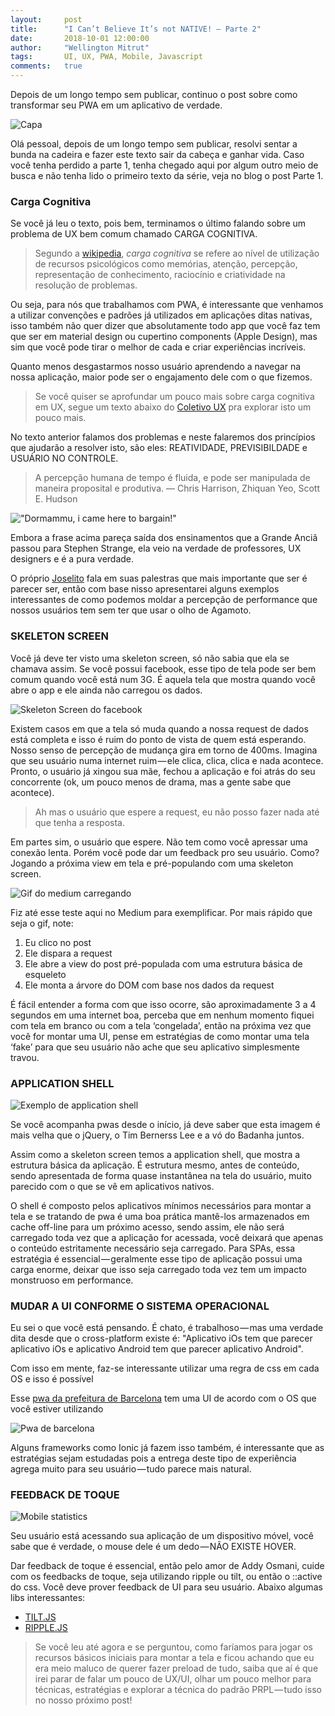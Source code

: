 ```yaml
---
layout:     post
title:      "I Can’t Believe It’s not NATIVE! — Parte 2"
date:       2018-10-01 12:00:00
author:     "Wellington Mitrut"
tags:       UI, UX, PWA, Mobile, Javascript
comments:   true
---
```


Depois de um longo tempo sem publicar, continuo o post sobre como transformar seu PWA em um aplicativo de verdade.

![Capa](./capa.jpeg)

Olá pessoal, depois de um longo tempo sem publicar, resolvi sentar a bunda na cadeira e fazer este texto sair da cabeça e ganhar vida. Caso você tenha perdido a parte 1, tenha chegado aqui por algum outro meio de busca e não tenha lido o primeiro texto da série, veja no blog o post Parte 1.

### Carga Cognitiva

Se você já leu o texto, pois bem, terminamos o último falando sobre um problema de UX bem comum chamado  CARGA COGNITIVA.

> Segundo a [wikipedia](https://pt.wikipedia.org/wiki/Esfor%C3%A7o_cognitivo), *carga cognitiva* se refere ao nível de utilização de recursos psicológicos como memórias, atenção, percepção, representação de conhecimento, raciocínio e criatividade na resolução de problemas.

Ou seja, para nós que trabalhamos com PWA, é interessante que venhamos a utilizar convenções e padrões já utilizados em aplicações ditas nativas, isso também não quer dizer que absolutamente todo app que você faz tem que ser em material design ou cupertino components (Apple Design), mas sim que você pode tirar o melhor de cada e criar experiências incríveis.

Quanto menos desgastarmos nosso usuário aprendendo a navegar na nossa aplicação, maior pode ser o engajamento dele com o que fizemos.

> Se você quiser se aprofundar um pouco mais sobre carga cognitiva em UX, segue um texto abaixo do [Coletivo UX](https://coletivoux.com/princ%C3%ADpios-do-design-para-reduzir-a-carga-cognitiva-do-usu%C3%A1rio-2c947b9fab96) pra explorar isto um pouco mais.

No texto anterior falamos dos problemas e neste falaremos dos princípios que ajudarão a resolver isto, são eles: REATIVIDADE, PREVISIBILDADE e USUÁRIO NO CONTROLE.

> A percepção humana de tempo é fluida, e pode ser manipulada de maneira proposital e produtiva. — Chris Harrison, Zhiquan Yeo, Scott E. Hudson

!["Dormammu, i came here to bargain!"](./dormammu.gif)

Embora a frase acima pareça saída dos ensinamentos que a Grande Anciã passou para Stephen Strange, ela veio na verdade de professores, UX designers e é a pura verdade.

O próprio [Joselito](https://twitter.com/breakzplatform) fala em suas palestras que mais importante que ser é parecer ser, então com base nisso apresentarei alguns exemplos interessantes de como podemos moldar a percepção de performance que nossos usuários tem sem ter que usar o olho de Agamoto.

### SKELETON SCREEN

Você já deve ter visto uma skeleton screen, só não sabia que ela se chamava assim. Se você possui facebook, esse tipo de tela pode ser bem comum quando você está num 3G. É aquela tela que mostra quando você abre o app e ele ainda não carregou os dados.

![Skeleton Screen do facebook](./skeleton.png)

Existem casos em que a tela só muda quando a nossa request de dados está completa e isso é ruim do ponto de vista de quem está esperando. Nosso senso de percepção de mudança gira em torno de 400ms. Imagina que seu usuário numa internet ruim — ele clica, clica, clica e nada acontece. Pronto, o usuário já xingou sua mãe, fechou a aplicação e foi atrás do seu concorrente (ok, um pouco menos de drama, mas a gente sabe que acontece).

> Ah mas o usuário que espere a request, eu não posso fazer nada até que tenha a resposta.

Em partes sim, o usuário que espere. Não tem como você apressar uma conexão lenta. Porém você pode dar um feedback pro seu usuário. Como? Jogando a próxima view em tela e pré-populando com uma skeleton screen.

![Gif do medium carregando](./medium.gif)

Fiz até esse teste aqui no Medium para exemplificar. Por mais rápido que seja o gif, note:

1. Eu clico no post
2. Ele dispara a request
3. Ele abre a view do post pré-populada com uma estrutura básica de esqueleto
4. Ele monta a árvore do DOM com base nos dados da request

É fácil entender a forma com que isso ocorre, são aproximadamente 3 a 4 segundos em uma internet boa, perceba que em nenhum momento fiquei com tela em branco ou com a tela ‘congelada’, então na próxima vez que você for montar uma UI, pense em estratégias de como montar uma tela ‘fake’ para que seu usuário não ache que seu aplicativo simplesmente travou.

### APPLICATION SHELL

![Exemplo de application shell](./shell.png)

Se você acompanha pwas desde o início, já deve saber que esta imagem é mais velha que o jQuery, o Tim Bernerss Lee e a vó do Badanha juntos.

Assim como a skeleton screen temos a application shell, que mostra a estrutura básica da aplicação. É estrutura mesmo, antes de conteúdo, sendo apresentada de forma quase instantânea na tela do usuário, muito parecido com o que se vê em aplicativos nativos.

O shell é composto pelos aplicativos mínimos necessários para montar a tela e se tratando de pwa é uma boa prática mantê-los armazenados em cache off-line para um próximo acesso, sendo assim, ele não será carregado toda vez que a aplicação for acessada, você deixará que apenas o conteúdo estritamente necessário seja carregado. Para SPAs, essa estratégia é essencial — geralmente esse tipo de aplicação possui uma carga enorme, deixar que isso seja carregado toda vez tem um impacto monstruoso em performance.

### MUDAR A UI CONFORME O SISTEMA OPERACIONAL

Eu sei o que você está pensando. É chato, é trabalhoso — mas uma verdade dita desde que o cross-platform existe é: "Aplicativo iOs tem que parecer aplicativo iOs e aplicativo Android tem que parecer aplicativo Android".

Com isso em mente, faz-se interessante utilizar uma regra de css em cada OS e isso é possível

Esse [pwa da prefeitura de Barcelona](https://webapp.barcelona.cat/pics/) tem uma UI de acordo com o OS que você estiver utilizando

![Pwa de barcelona](./barcelona.png)

Alguns frameworks como Ionic já fazem isso também, é interessante que as estratégias sejam estudadas pois a entrega deste tipo de experiência agrega muito para seu usuário — tudo parece mais natural.

### FEEDBACK DE TOQUE

![Mobile statistics](./mobile_visits.jpeg)

Seu usuário está acessando sua aplicação de um dispositivo móvel, você sabe que é verdade, o mouse dele é um dedo — NÃO EXISTE HOVER.

Dar feedback de toque é essencial, então pelo amor de Addy Osmani, cuide com os feedbacks de toque, seja utilizando ripple ou tilt, ou então o ::active do css. Você deve prover feedback de UI para seu usuário. Abaixo algumas libs interessantes:

- [TILT.JS](https://rikschennink.github.io/tilt/#demo)
- [RIPPLE.JS](https://github.com/samthor/rippleJS)

> Se você leu até agora e se perguntou, como faríamos para jogar os recursos básicos iniciais para montar a tela e ficou achando que eu era meio maluco de querer fazer preload de tudo, saiba que aí é que irei parar de falar um pouco de UX/UI, olhar um pouco melhor para técnicas, estratégias e explorar a técnica do padrão PRPL — tudo isso no nosso próximo post!


